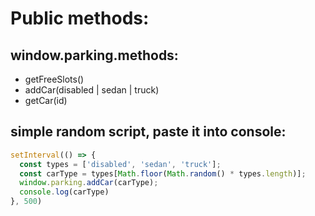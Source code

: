 # Public methods:
## window.parking.methods:
- getFreeSlots()
- addCar(disabled | sedan | truck)
- getCar(id)

## simple random script, paste it into console:
```javascript
setInterval(() => {
  const types = ['disabled', 'sedan', 'truck'];
  const carType = types[Math.floor(Math.random() * types.length)];
  window.parking.addCar(carType);
  console.log(carType)
}, 500)
```
